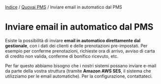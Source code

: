 [Indice](index.html) / [Quovai PMS](quovai-pms-it.md) / Inviare email in automatico dal PMS

# Inviare email in automatico dal PMS
 
Esiste la possibilità di inviare **email in automatico direttamente dal gestionale**, con i dati dei clienti e delle prenotazioni pre-impostati. Per esempio per conferme prenotazioni, richieste ora di arrivo, avviso di carta di credito non valida, conferme di bonifico ricevuto, etc.

Per far questo abbiamo bisogno che i nostri sistemi possano inviare e-mail da parte della vostra struttura (tramite **Amazon AWS SES**, il sistema che utilizziamo per le email automatiche). Per la configurazione, contattateci. 